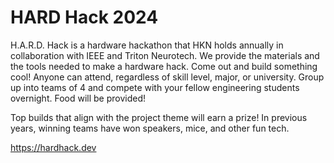 # HARD Hack 2024

H.A.R.D. Hack is a hardware hackathon that HKN holds annually in collaboration with IEEE and Triton Neurotech. We provide the materials and the tools needed to make a hardware hack. Come out and build something cool! Anyone can attend, regardless of skill level, major, or university. Group up into teams of 4 and compete with your fellow engineering students overnight. Food will be provided!

Top builds that align with the project theme will earn a prize! In previous years, winning teams have won speakers, mice, and other fun tech.

https://hardhack.dev
